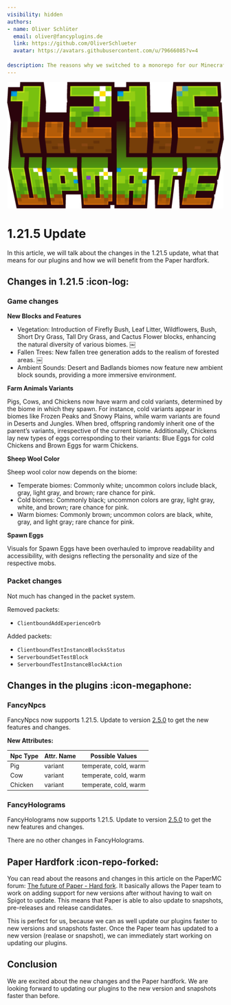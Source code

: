 ```yaml
---
visibility: hidden
authors:
- name: Oliver Schlüter
  email: oliver@fancyplugins.de
  link: https://github.com/OliverSchlueter
  avatar: https://avatars.githubusercontent.com/u/79666085?v=4

description: The reasons why we switched to a monorepo for our Minecraft plugins and libraries.
---
```


![](../static/1_21_5-update.png)

# 1.21.5 Update

In this article, we will talk about the changes in the 1.21.5 update, what that means for our plugins and how we will benefit from the Paper hardfork.

## Changes in 1.21.5 :icon-log:

### Game changes

**New Blocks and Features**

- Vegetation: Introduction of Firefly Bush, Leaf Litter, Wildflowers, Bush, Short Dry Grass, Tall Dry Grass, and Cactus Flower blocks, enhancing the natural diversity of various biomes. ￼
- Fallen Trees: New fallen tree generation adds to the realism of forested areas. ￼
- Ambient Sounds: Desert and Badlands biomes now feature new ambient block sounds, providing a more immersive environment.

**Farm Animals Variants**

Pigs, Cows, and Chickens now have warm and cold variants, determined by the biome in which they spawn. For instance, cold variants appear in biomes like Frozen Peaks and Snowy Plains, while warm variants are found in Deserts and Jungles. When bred, offspring randomly inherit one of the parent’s variants, irrespective of the current biome. Additionally, Chickens lay new types of eggs corresponding to their variants: Blue Eggs for cold Chickens and Brown Eggs for warm Chickens.

**Sheep Wool Color** 

Sheep wool color now depends on the biome:
- Temperate biomes: Commonly white; uncommon colors include black, gray, light gray, and brown; rare chance for pink.
- Cold biomes: Commonly black; uncommon colors are gray, light gray, white, and brown; rare chance for pink.
- Warm biomes: Commonly brown; uncommon colors are black, white, gray, and light gray; rare chance for pink.

**Spawn Eggs**

Visuals for Spawn Eggs have been overhauled to improve readability and accessibility, with designs reflecting the personality and size of the respective mobs.

### Packet changes

Not much has changed in the packet system.

Removed packets:
- `ClientboundAddExperienceOrb`

Added packets:
- `ClientboundTestInstanceBlocksStatus`
- `ServerboundSetTestBlock`
- `ServerboundTestInstanceBlockAction`

## Changes in the plugins :icon-megaphone:

### FancyNpcs

FancyNpcs now supports 1.21.5. Update to version [2.5.0](https://modrinth.com/plugin/fancynpcs/version/2.5.0) to get the new features and changes.

**New Attributes:**

| Npc Type | Attr. Name | Possible Values       |
|----------|------------|-----------------------|
| Pig      | variant    | temperate, cold, warm |
| Cow      | variant    | temperate, cold, warm |
| Chicken  | variant    | temperate, cold, warm |


### FancyHolograms

FancyHolograms now supports 1.21.5. Update to version [2.5.0](https://modrinth.com/plugin/fancyholograms/version/2.5.0) to get the new features and changes.

There are no other changes in FancyHolograms.

## Paper Hardfork :icon-repo-forked:

You can read about the reasons and changes in this article on the PaperMC forum: [The future of Paper - Hard fork](https://forums.papermc.io/threads/the-future-of-paper-hard-fork.1451/).
It basically allows the Paper team to work on adding support for new versions after without having to wait on Spigot to update. This means that Paper is able to also update to snapshots, pre-releases and release candidates.

This is perfect for us, because we can as well update our plugins faster to new versions and snapshots faster. Once the Paper team has updated to a new version (realase or snapshot), we can immediately start working on updating our plugins.


## Conclusion

We are excited about the new changes and the Paper hardfork. We are looking forward to updating our plugins to the new version and snapshots faster than before.